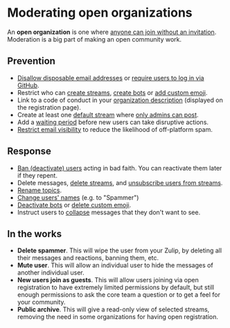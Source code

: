 # Moderating open organizations

An **open organization** is one where
[anyone can join without an invitation](/help/allow-anyone-to-join-without-an-invitation).
Moderation is a big part of making an open community work.

## Prevention

* [Disallow disposable email addresses](/help/allow-anyone-to-join-without-an-invitation)
  or [require users to log in via GitHub](/help/configure-authentication-methods).
* Restrict who can [create streams](/help/configure-who-can-create-streams),
  [create bots](/help/restrict-bot-creation) or
  [add custom emoji](/help/only-allow-admins-to-add-emoji).
* Link to a code of conduct in your
  [organization description](/help/create-your-organization-profile)
  (displayed on the registration page).
* Create at least one
  [default stream](/help/set-default-streams-for-new-users) where
  [only admins can post](/help/announcement-only-streams).
* Add a [waiting period](/help/restrict-permissions-of-new-members) before
  new users can take disruptive actions.
* [Restrict email visibility](/help/restrict-visibility-of-email-addresses)
  to reduce the likelihood of off-platform spam.

## Response

* [Ban (deactivate) users](/help/deactivate-or-reactivate-a-user) acting in
  bad faith. You can reactivate them later if they repent.
* Delete messages, [delete streams](/help/delete-a-stream), and
  [unsubscribe users from streams](/help/add-or-remove-users-from-a-stream).
* [Rename topics](/help/rename-a-topic).
* [Change users' names](/help/change-a-users-name) (e.g. to "Spammer")
* [Deactivate bots](/help/deactivate-or-reactivate-a-bot) or
  [delete custom emoji](/help/add-custom-emoji#delete-custom-emoji).
* Instruct users to [collapse](/help/collapse-a-message) messages that they don't
  want to see.

## In the works

* **Delete spammer**. This will wipe the user from your Zulip, by deleting
  all their messages and reactions, banning them, etc.
* **Mute user**. This will allow an individual user to hide the messages of
  another individual user.
* **New users join as guests**. This will allow users joining via open
  registration to have extremely limited permissions by default, but still
  enough permissions to ask the core team a question or to get a feel for your
  community.
* **Public archive**. This will give a read-only view of selected streams,
  removing the need in some organizations for having open registration.
